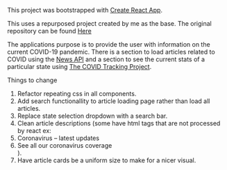 This project was bootstrapped with [Create React App](https://github.com/facebook/create-react-app).

This uses a repurposed project created by me as the base. The original repository can be found [Here](https://github.com/ryanhikel/healthy-kids)

The applications purpose is to provide the user with information on the current COVID-19 pandemic. There is a section to load articles related to COVID using the [News API]( https://newsapi.org/docs/get-started) and a section to see the current stats of a particular state using [The COVID Tracking Project](https://covidtracking.com/api).

Things to change
1. Refactor repeating css in all components.
2. Add search functionallity to article loading page rather than load all articles.
3. Replace state selection dropdown with a search bar.
4. Clean article descriptions (some have html tags that are not processed by react ex: <li>Coronavirus – latest updates</li><li>See all our coronavirus coverage</li>).
5. Have article cards be a uniform size to make for a nicer visual.
